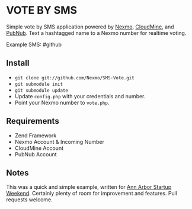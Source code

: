 VOTE BY SMS
===========

Simple vote by SMS application powered by [Nexmo][1], [CloudMine][2], and 
[PubNub][3]. Text a hashtagged name to a Nexmo number for realtime voting.

Example SMS: #github

[1]: http://www.nexmo.com/
[2]: http://cloudmine.me/
[3]: http://www.pubnub.com/

Install
-------

* `git clone git://github.com/Nexmo/SMS-Vote.git`
* `git submodule init`
* `git submodule update`
* Update `config.php` with your credentials and number.
* Point your Nexmo number to `vote.php`.

Requirements
------------

* Zend Framework
* Nexmo Account & Incoming Number
* CloudMine Account
* PubNub Account

Notes
-----

This was a quick and simple example, written for [Ann Arbor Startup Weekend][4].
Certainly plenty of room for improvement and features. Pull requests welcome.

[4]: http://annarbor.startupweekend.org/
